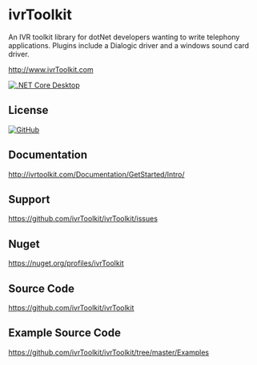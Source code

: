 ivrToolkit
==========

An IVR toolkit library for dotNet developers wanting to write telephony applications. Plugins include a Dialogic driver and a windows sound card driver.

http://www.ivrToolkit.com

[![.NET Core Desktop](https://github.com/ivrToolkit/ivrToolkit/actions/workflows/dotnet-desktop.yml/badge.svg)](https://github.com/ivrToolkit/ivrToolkit/actions/workflows/dotnet-desktop.yml)

License
-------
[![GitHub](https://img.shields.io/badge/license-Apache--2.0-blue)](https://github.com/ivrToolkit/ivrToolkit/blob/develop/LICENSE)

Documentation
-------------
http://ivrtoolkit.com/Documentation/GetStarted/Intro/

Support 
-------
https://github.com/ivrToolkit/ivrToolkit/issues

Nuget
-----

https://nuget.org/profiles/ivrToolkit

Source Code
-----------
https://github.com/ivrToolkit/ivrToolkit

Example Source Code
-------------------
https://github.com/ivrToolkit/ivrToolkit/tree/master/Examples
